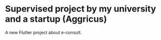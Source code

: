 # Supervised project by my university and a startup (Aggricus)

A new Flutter project about e-consult.


